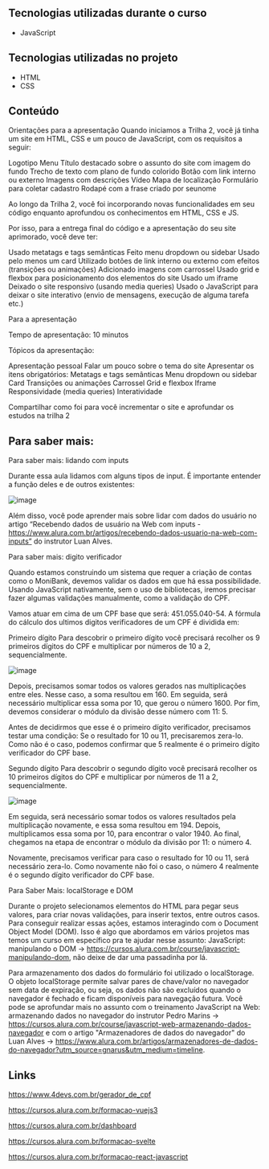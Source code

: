 

## Tecnologias utilizadas durante o curso
* JavaScript

## Tecnologias utilizadas no projeto
* HTML
* CSS


## Conteúdo
Orientações para a apresentação
Quando iniciamos a Trilha 2, você já tinha um site em HTML, CSS e um pouco de JavaScript, com os requisitos a seguir:

Logotipo
Menu
Título destacado sobre o assunto do site com imagem do fundo
Trecho de texto com plano de fundo colorido
Botão com link interno ou externo
Imagens com descrições
Vídeo
Mapa de localização
Formulário para coletar cadastro
Rodapé com a frase criado por seunome

Ao longo da Trilha 2, você foi incorporando novas funcionalidades em seu código enquanto aprofundou os conhecimentos em HTML, CSS e JS.

Por isso, para a entrega final do código e a apresentação do seu site aprimorado, você deve ter:

Usado metatags e tags semânticas
Feito menu dropdown ou sidebar
Usado pelo menos um card
Utilizado botões de link interno ou externo com efeitos (transições ou animações)
Adicionado imagens com carrossel
Usado grid e flexbox para posicionamento dos elementos do site
Usado um iframe
Deixado o site responsivo (usando media queries)
Usado o JavaScript para deixar o site interativo (envio de mensagens, execução de alguma tarefa etc.)


Para a apresentação


Tempo de apresentação: 10 minutos


Tópicos da apresentação:

Apresentação pessoal
Falar um pouco sobre o tema do site
Apresentar os itens obrigatórios:
Metatags e tags semânticas
Menu dropdown ou sidebar
Card
Transições ou animações
Carrossel
Grid e flexbox 
Iframe
Responsividade (media queries)
Interatividade

Compartilhar como foi para você incrementar o site e aprofundar os estudos na trilha 2

## Para saber mais:

Para saber mais: lidando com inputs

Durante essa aula lidamos com alguns tipos de input. É importante entender a função deles e de outros existentes:

![image](https://user-images.githubusercontent.com/104031152/223828858-fb8c175f-d1e4-4f9a-85bc-2b791a0a99ac.png)

Além disso, você pode aprender mais sobre lidar com dados do usuário no artigo “Recebendo dados de usuário na Web com inputs - https://www.alura.com.br/artigos/recebendo-dados-usuario-na-web-com-inputs” do instrutor Luan Alves.

Para saber mais: digito verificador

Quando estamos construindo um sistema que requer a criação de contas como o MoniBank, devemos validar os dados em que há essa possibilidade. Usando JavaScript nativamente, sem o uso de bibliotecas, iremos precisar fazer algumas validações manualmente, como a validação do CPF.

Vamos atuar em cima de um CPF base que será: 451.055.040-54. A fórmula do cálculo dos ultimos digitos verificadores de um CPF é dividida em:

Primeiro dígito
Para descobrir o primeiro dígito você precisará recolher os 9 primeiros dígitos do CPF e multiplicar por números de 10 a 2, sequencialmente.

![image](https://user-images.githubusercontent.com/104031152/223851519-97bc729b-5d89-4d1a-9c70-c1ccc049030c.png)

Depois, precisamos somar todos os valores gerados nas multiplicações entre eles. Nesse caso, a soma resultou em 160. Em seguida, será necessário multiplicar essa soma por 10, que gerou o número 1600. Por fim, devemos considerar o módulo da divisão desse número com 11: 5.

Antes de decidirmos que esse é o primeiro dígito verificador, precisamos testar uma condição: Se o resultado for 10 ou 11, precisaremos zera-lo. Como não é o caso, podemos confirmar que 5 realmente é o primeiro dígito verificador do CPF base.

Segundo dígito
Para descobrir o segundo dígito você precisará recolher os 10 primeiros dígitos do CPF e multiplicar por números de 11 a 2, sequencialmente.

![image](https://user-images.githubusercontent.com/104031152/223851635-5e8d4186-5929-41c3-a5a1-4a08861757da.png)

Em seguida, será necessário somar todos os valores resultados pela multiplicação novamente, e essa soma resultou em 194. Depois, multiplicamos essa soma por 10, para encontrar o valor 1940. Ao final, chegamos na etapa de encontrar o módulo da divisão por 11: o número 4.

Novamente, precisamos verificar para caso o resultado for 10 ou 11, será necessário zera-lo. Como novamente não foi o caso, o número 4 realmente é o segundo dígito verificador do CPF base.

Para Saber Mais: localStorage e DOM

Durante o projeto selecionamos elementos do HTML para pegar seus valores, para criar novas validações, para inserir textos, entre outros casos. Para conseguir realizar essas ações, estamos interagindo com o Document Object Model (DOM). Isso é algo que abordamos em vários projetos mas temos um curso em específico pra te ajudar nesse assunto: JavaScript: manipulando o DOM -> https://cursos.alura.com.br/course/javascript-manipulando-dom, não deixe de dar uma passadinha por lá.

Para armazenamento dos dados do formulário foi utilizado o localStorage. O objeto localStorage permite salvar pares de chave/valor no navegador sem data de expiração, ou seja, os dados não são excluídos quando o navegador é fechado e ficam disponíveis para navegação futura. Você pode se aprofundar mais no assunto com o treinamento JavaScript na Web: armazenando dados no navegador do instrutor Pedro Marins -> https://cursos.alura.com.br/course/javascript-web-armazenando-dados-navegador e com o artigo "Armazenadores de dados do navegador" do Luan Alves -> https://www.alura.com.br/artigos/armazenadores-de-dados-do-navegador?utm_source=gnarus&utm_medium=timeline.

## Links
https://www.4devs.com.br/gerador_de_cpf 

https://cursos.alura.com.br/formacao-vuejs3

https://cursos.alura.com.br/dashboard

https://cursos.alura.com.br/formacao-svelte

https://cursos.alura.com.br/formacao-react-javascript 

